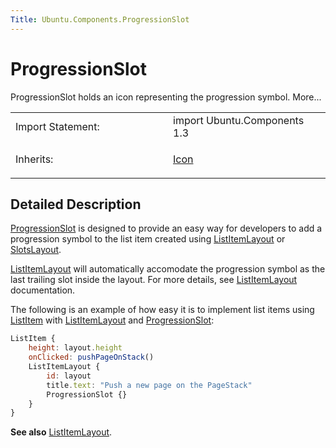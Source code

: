 ```yaml
---
Title: Ubuntu.Components.ProgressionSlot
---
```

        
ProgressionSlot
===============

<span class="subtitle"></span>
ProgressionSlot holds an icon representing the progression symbol. More...

<table>
<colgroup>
<col width="50%" />
<col width="50%" />
</colgroup>
<tbody>
<tr class="odd">
<td>Import Statement:</td>
<td>import Ubuntu.Components 1.3</td>
</tr>
<tr class="even">
<td>Inherits:</td>
<td><p><a href="Ubuntu.Components.Icon.md">Icon</a></p></td>
</tr>
</tbody>
</table>

<span id="details"></span>
Detailed Description
--------------------

[ProgressionSlot](index.html) is designed to provide an easy way for developers to add a progression symbol to the list item created using [ListItemLayout](../Ubuntu.Components.ListItemLayout.md) or [SlotsLayout](../Ubuntu.Components.SlotsLayout.md).

[ListItemLayout](../Ubuntu.Components.ListItemLayout.md) will automatically accomodate the progression symbol as the last trailing slot inside the layout. For more details, see [ListItemLayout](../Ubuntu.Components.ListItemLayout.md) documentation.

The following is an example of how easy it is to implement list items using [ListItem](../Ubuntu.Components.ListItem.md) with [ListItemLayout](../Ubuntu.Components.ListItemLayout.md) and [ProgressionSlot](index.html):

``` qml
ListItem {
    height: layout.height
    onClicked: pushPageOnStack()
    ListItemLayout {
        id: layout
        title.text: "Push a new page on the PageStack"
        ProgressionSlot {}
    }
}
```

**See also** [ListItemLayout](../Ubuntu.Components.ListItemLayout.md).

